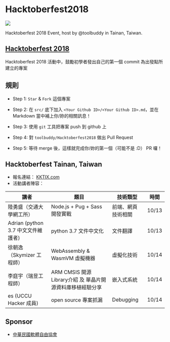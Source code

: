 # Hacktoberfest2018
![](https://i.imgur.com/LG2ty0s.png)

Hacktoberfest 2018 Event, host by @toolbuddy in Tainan, Taiwan.

## [Hacktoberfest 2018](https://hacktoberfest.digitalocean.com/)

Hacktoberfest 2018 活動中，鼓勵初學者發出自己的第一個 commit 為出發點所建立的專案

## 規則

* Step 1: `Star` & `Fork` 這個專案

* Step 2: 在 `src/` 底下加入 `<Your Github ID>/<Your Github ID>.md`，並在 Markdown 當中補上你/妳的相關訊息！

* Step 3: 使用 `git` 工具把專案 push 到 github 上

* Step 4: 對 `toolbuddy/Hacktoberfest2018` 做出 Pull Request 

* Step 5: 等待 merge 後，這樣就完成你/妳的第一個（可能不是 :D） PR 囉！

## Hacktoberfest Tainan, Taiwan

* 報名連結： [KKTIX.com](https://nckucsiefreesoftware.kktix.cc/events/a0e0f38d)
* 活動講者陣容：

| 講者 | 題目 | 技術類型 | 時間 |
| --- | --- | --- | --- |
| 陸勇盛（交通大學網工所） | Node.js + Pug + Sass 開發實戰 | 前端、網頁技術相關 | 10/13 |
| Adrian (python 3.7 中文文件維護者) | python 3.7 文件中文化 | 文件翻譯 | 10/13 |
| 徐朝逸（Skymizer 工程師）| WebAssembly & WasmVM 虛擬機器 | 虛擬化技術 | 10/14 |
| 李庭宇（瑞昱工程師） | ARM CMSIS 開源Library介紹 及 單晶片開源資料庫移植經驗分享 | 嵌入式系統 | 10/14 | 
| es (UCCU Hacker 成員) | open source 專案抓漏 | Debugging | 10/14 |

## Sponsor

* [中華民國軟體自由協會](https://www.facebook.com/slat.org/)

